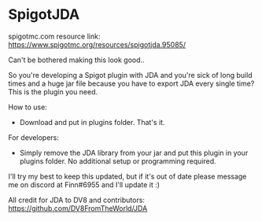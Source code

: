 # SpigotJDA

spigotmc.com resource link:
https://www.spigotmc.org/resources/spigotjda.95085/

Can't be bothered making this look good..

So you're developing a Spigot plugin with JDA and you're sick of long build times and a huge jar file because you have to export JDA every single time? This is the plugin you need.

How to use:
- Download and put in plugins folder. That's it.

For developers:
- Simply remove the JDA library from your jar and put this plugin in your plugins folder. No additional setup or programming required.

I'll try my best to keep this updated, but if it's out of date please message me on discord at Finn#6955 and I'll update it :)

All credit for JDA to DV8 and contributors:
https://github.com/DV8FromTheWorld/JDA
